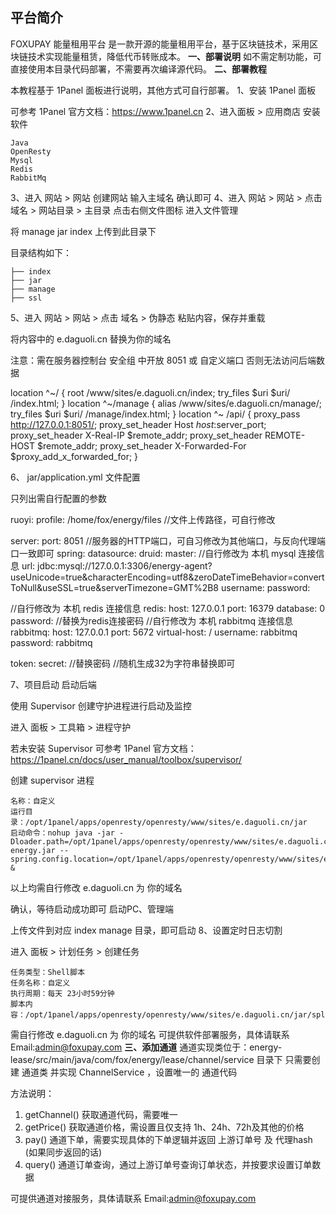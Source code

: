 ## 平台简介

FOXUPAY 能量租用平台 是一款开源的能量租用平台，基于区块链技术，采用区块链技术实现能量租赁，降低代币转账成本。
**一、部署说明**
如不需定制功能，可直接使用本目录代码部署，不需要再次编译源代码。
**二、部署教程**

本教程基于 1Panel 面板进行说明，其他方式可自行部署。
1、安装 1Panel 面板

可参考 1Panel 官方文档：https://www.1panel.cn
2、进入面板 > 应用商店 安装软件

    Java
    OpenResty
    Mysql
    Redis
    RabbitMq

3、进入 网站 > 网站 创建网站 输入主域名 确认即可
4、进入 网站 > 网站 > 点击 域名 > 网站目录 > 主目录 点击右侧文件图标 进入文件管理

将 manage jar index 上传到此目录下

目录结构如下：

    ├── index
    ├── jar
    ├── manage
    ├── ssl

5、进入 网站 > 网站 > 点击 域名 > 伪静态 粘贴内容，保存并重载

将内容中的 e.daguoli.cn 替换为你的域名

注意：需在服务器控制台 安全组 中开放 8051 或 自定义端口 否则无法访问后端数据

location ^~/ {
    root /www/sites/e.daguoli.cn/index;
    try_files $uri $uri/ /index.html;
}
location ^~/manage {
    alias /www/sites/e.daguoli.cn/manage/;
    try_files $uri $uri/ /manage/index.html;
}
location ^~ /api/ {
    proxy_pass http://127.0.0.1:8051/;
    proxy_set_header Host $host:$server_port;
    proxy_set_header X-Real-IP $remote_addr;
    proxy_set_header REMOTE-HOST $remote_addr;
    proxy_set_header X-Forwarded-For $proxy_add_x_forwarded_for;
}

6、 jar/application.yml 文件配置

只列出需自行配置的参数

ruoyi:
  profile: /home/fox/energy/files //文件上传路径，可自行修改

server:
  port: 8051 //服务器的HTTP端口，可自习修改为其他端口，与反向代理端口一致即可
spring:
  datasource:
    druid:
      master:
        //自行修改为 本机 mysql 连接信息
        url: jdbc:mysql://127.0.0.1:3306/energy-agent?useUnicode=true&characterEncoding=utf8&zeroDateTimeBehavior=convertToNull&useSSL=true&serverTimezone=GMT%2B8
        username: 
        password: 

  //自行修改为 本机 redis 连接信息
  redis:
    host: 127.0.0.1
    port: 16379
    database: 0
    password: //替换为redis连接密码
  //自行修改为 本机 rabbitmq 连接信息
  rabbitmq:
    host: 127.0.0.1
    port: 5672
    virtual-host: /
    username: rabbitmq
    password: rabbitmq

token:
  secret: //替换密码 //随机生成32为字符串替换即可

7、项目启动
启动后端

使用 Supervisor 创建守护进程进行启动及监控

进入 面板 > 工具箱 > 进程守护

若未安装 Supervisor 可参考 1Panel 官方文档：https://1panel.cn/docs/user_manual/toolbox/supervisor/

创建 supervisor 进程

    名称：自定义
    运行目录：/opt/1panel/apps/openresty/openresty/www/sites/e.daguoli.cn/jar
    启动命令：nohup java -jar -Dloader.path=/opt/1panel/apps/openresty/openresty/www/sites/e.daguoli.cn/jar/lib energy.jar --spring.config.location=/opt/1panel/apps/openresty/openresty/www/sites/e.daguoli.cn/jar/application.yml &

以上均需自行修改 e.daguoli.cn 为 你的域名

确认，等待启动成功即可
启动PC、管理端

上传文件到对应 index manage 目录，即可启动
8、设置定时日志切割

进入 面板 > 计划任务 > 创建任务

    任务类型：Shell脚本
    任务名称：自定义
    执行周期：每天 23小时59分钟
    脚本内容：/opt/1panel/apps/openresty/openresty/www/sites/e.daguoli.cn/jar/splitLog.sh

需自行修改 e.daguoli.cn 为 你的域名
可提供软件部署服务，具体请联系 Email:admin@foxupay.com
**三、添加通道**
通道实现类位于：energy-lease/src/main/java/com/fox/energy/lease/channel/service 目录下
只需要创建 通道类 并实现 ChannelService ，设置唯一的 通道代码

方法说明：
1. getChannel() 获取通道代码，需要唯一
2. getPrice()   获取通道价格，需设置且仅支持 1h、24h、72h及其他的价格
3. pay()        通道下单，需要实现具体的下单逻辑并返回 上游订单号 及 代理hash (如果同步返回的话)
4. query()      通道订单查询，通过上游订单号查询订单状态，并按要求设置订单数据

可提供通道对接服务，具体请联系 Email:admin@foxupay.com
